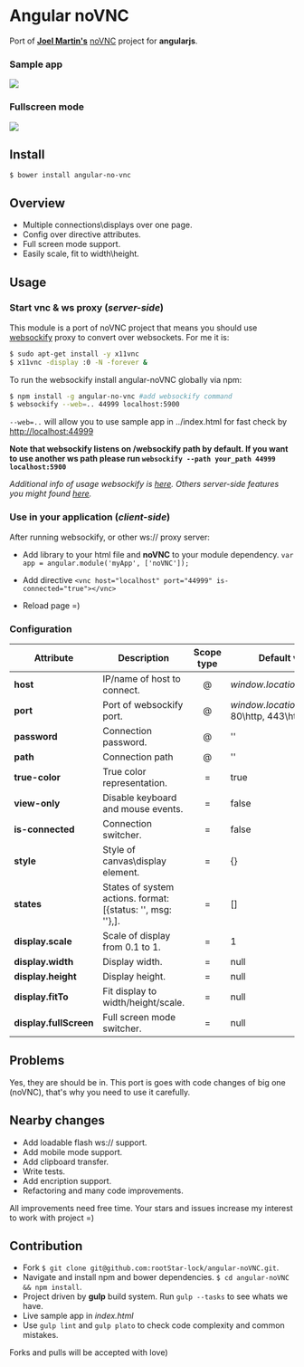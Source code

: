 # Angular noVNC

Port of __[Joel Martin's](https://github.com/kanaka)__ [noVNC](https://github.com/kanaka/noVNC) project for __angularjs__.

### Sample app
![](https://github.com/rootStar-lock/angular-noVNC/blob/master/screens/avnc-a.png)
### Fullscreen mode
![](https://github.com/rootStar-lock/angular-noVNC/blob/master/screens/avnc-full-screen.png)

## Install

`$ bower install angular-no-vnc`

## Overview

* Multiple connections\displays over one page.
* Config over directive attributes.
* Full screen mode support.
* Easily scale, fit to width\height.

## Usage


### Start vnc & ws proxy (_server-side_)

This module is a port of noVNC project that means you should use [websockify](https://github.com/kanaka/websockify) proxy to convert over websockets.
For me it is:

```bash
$ sudo apt-get install -y x11vnc
$ x11vnc -display :0 -N -forever &
```

To run the websockify install angular-noVNC globally via npm:

```bash
$ npm install -g angular-no-vnc #add websockify command
$ websockify --web=.. 44999 localhost:5900
```

`--web=..` will allow you to use sample app in ../index.html for fast check by [http://localhost:44999](http://localhost:44999)

__Note that websockify listens on /websockify path by default. If you want to use another ws path please run `websockify --path your_path 44999 localhost:5900`__

_Additional info of usage websockify is [here](https://github.com/kanaka/websockify/wiki).
Others server-side features you might found [here](https://github.com/kanaka/noVNC/wiki)._

### Use in your application (_client-side_)

After running websockify, or other ws:// proxy server:

* Add library to your html file and __noVNC__ to your module dependency. `var app = angular.module('myApp', ['noVNC']);`

* Add directive `<vnc host="localhost" port="44999" is-connected="true"></vnc>`

* Reload page =)

### Configuration

| Attribute              | Description                                                   | Scope type | Default value                                |
|------------------------|---------------------------------------------------------------|:----------:|----------------------------------------------|
| __host__               | IP/name of host to connect.                                   | @          | _window.location.hostname_                   |
| __port__               | Port of websockify port.                                      | @          | _window.location.port_ or 80\http, 443\https |
| __password__           | Connection password.                                          | @          | ''                                           |
| __path__           	   | Connection path                                               | @          | ''                                 |
| __true-color__         | True color representation.                                    | =          | true                                         |
| __view-only__          | Disable keyboard and mouse events.                            | =          | false                                        |
| __is-connected__       | Connection switcher.                                          | =          | false                                        |
| __style__              | Style of canvas\display element.                              | =          | {}                                           |
| __states__             | States of system actions. format: [{status: '', msg: ''},].   | =          | []                                           |
| __display.scale__      | Scale of display from 0.1 to 1.                               | =          | 1                                            |
| __display.width__      | Display width.                                                | =          | null                                         |
| __display.height__     | Display height.                                               | =          | null                                         |
| __display.fitTo__      | Fit display to width/height/scale.                            | =          | null                                         |
| __display.fullScreen__ | Full screen mode switcher.                                    | =          | null                                         |


## Problems

Yes, they are should be in. This port is goes with code changes of big one (noVNC), that's why you need to use it carefully.

## Nearby changes

* Add loadable flash ws:// support.
* Add mobile mode support.
* Add clipboard transfer.
* Write tests.
* Add encription support.
* Refactoring and many code improvements.

All improvements need free time. Your stars and issues increase my interest to work with project =)

## Contribution

* Fork `$ git clone git@github.com:rootStar-lock/angular-noVNC.git`.
* Navigate and install npm and bower dependencies. `$ cd angular-noVNC && npm install`.
* Project driven by __gulp__ build system. Run `gulp --tasks` to see whats we have.
* Live sample app in _index.html_
* Use `gulp lint` and `gulp plato` to check code complexity and common mistakes.

Forks and pulls will be accepted with love)
